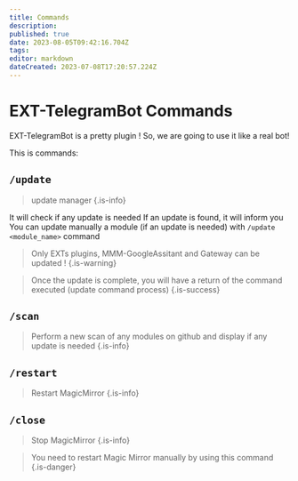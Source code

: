 ```yaml
---
title: Commands
description: 
published: true
date: 2023-08-05T09:42:16.704Z
tags: 
editor: markdown
dateCreated: 2023-07-08T17:20:57.224Z
---
```


# EXT-TelegramBot Commands

EXT-TelegramBot is a pretty plugin !
So, we are going to use it like a real bot!
 
This is commands:

## `/update`
> update manager
{.is-info}

It will check if any update is needed
If an update is found, it will inform you
You can update manually a module (if an update is needed) with `/update <module_name>` command

> Only EXTs plugins, MMM-GoogleAssitant and Gateway can be updated !
{.is-warning}

> Once the update is complete, you will have a return of the command executed (update command process)
{.is-success}

## `/scan`
> Perform a new scan of any modules on github and display if any update is needed
{.is-info}

## `/restart`
> Restart MagicMirror
{.is-info}

## `/close`
> Stop MagicMirror
{.is-info}

> You need to restart Magic Mirror manually by using this command
{.is-danger}



